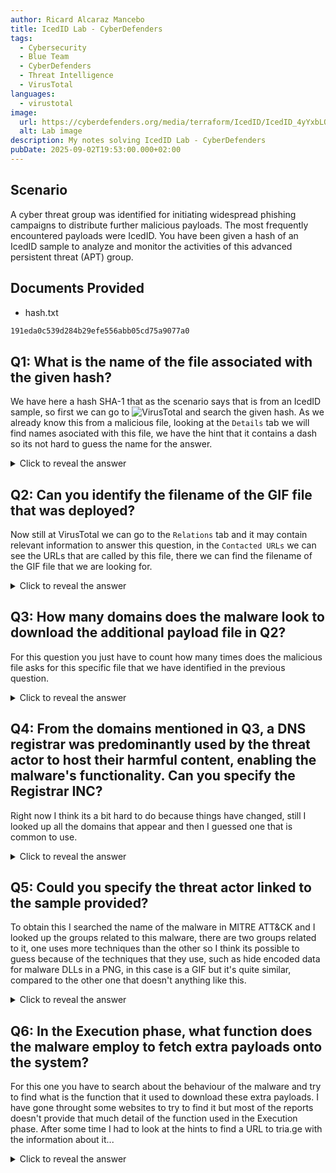 ```yaml
---
author: Ricard Alcaraz Mancebo
title: IcedID Lab - CyberDefenders
tags:
  - Cybersecurity
  - Blue Team
  - CyberDefenders
  - Threat Intelligence
  - VirusTotal
languages:
  - virustotal
image:
  url: https://cyberdefenders.org/media/terraform/IcedID/IcedID_4yYxbLQ.webp
  alt: Lab image
description: My notes solving IcedID Lab - CyberDefenders
pubDate: 2025-09-02T19:53:00.000+02:00
---
```

## Scenario

A cyber threat group was identified for initiating widespread phishing campaigns to distribute further malicious payloads. The most frequently encountered payloads were IcedID. You have been given a hash of an IcedID sample to analyze and monitor the activities of this advanced persistent threat (APT) group.

## Documents Provided
- hash.txt
```cmd
191eda0c539d284b29efe556abb05cd75a9077a0
```

## Q1: What is the name of the file associated with the given hash?
We have here a hash SHA-1 that as the scenario says that is from an IcedID sample, so first we can go to ![VirusTotal](https://www.virustotal.com/gui/home/upload) and search the given hash.
As we already know this from a malicious file, looking at the `Details` tab we will find names asociated with this file, we have the hint that it contains a dash so its not hard to guess the name for the answer.

<details>
  <summary>Click to reveal the answer</summary>
  <div>
    document-1982481273.xlsm
  </div>
</details>

## Q2: Can you identify the filename of the GIF file that was deployed?
Now still at VirusTotal we can go to the `Relations` tab and it may contain relevant information to answer this question, in the `Contacted URLs` we can see the URLs that are called by this file, there we can find the filename of the GIF file that we are looking for.

<details>
  <summary>Click to reveal the answer</summary>
  <div>
    3003.gif
  </div>
</details>

## Q3: How many domains does the malware look to download the additional payload file in Q2?
For this question you just have to count how many times does the malicious file asks for this specific file that we have identified in the previous question.

<details>
  <summary>Click to reveal the answer</summary>
  <div>
    5
  </div>
</details>

## Q4: From the domains mentioned in Q3, a DNS registrar was predominantly used by the threat actor to host their harmful content, enabling the malware's functionality. Can you specify the Registrar INC?

Right now I think its a bit hard to do because things have changed, still I looked up all the domains that appear and then I guessed one that is common to use.

<details>
  <summary>Click to reveal the answer</summary>
  <div>
    namecheap
  </div>
</details>



## Q5: Could you specify the threat actor linked to the sample provided?
To obtain this I searched the name of the malware in MITRE ATT&CK and I looked up the groups related to this malware, there are two groups related to it, one uses more techniques than the other so I think its possible to guess because of the techniques that they use, such as hide encoded data for malware DLLs in a PNG, in this case is a GIF but it's quite similar, compared to the other one that doesn't anything like this.

<details>
  <summary>Click to reveal the answer</summary>
  <div>
    GOLD CABIN
  </div>
</details>


## Q6: In the Execution phase, what function does the malware employ to fetch extra payloads onto the system?
For this one you have to search about the behaviour of the malware and try to find what is the function that it used to download these extra payloads. 
I have gone throught some websites to try to find it but most of the reports doesn't provide that much detail of the function used in the Execution phase. After some time I had to look at the hints to find a URL to tria.ge with the information about it...

<details>
  <summary>Click to reveal the answer</summary>
  <div>
    URLDownloadToFileA
  </div>
</details>


